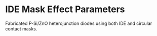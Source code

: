 # IDE Mask Effect Parameters
Fabricated P-Si/ZnO heterojunction diodes using both IDE and circular contact masks. 
